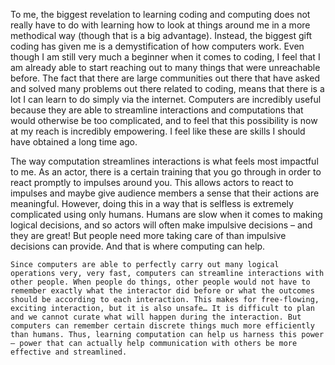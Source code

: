   To me, the biggest revelation to learning coding and computing does not really have to do with learning how to look at things around me in a more methodical way (though that is a big advantage). Instead, the biggest gift coding has given me is a demystification of how computers work. Even though I am still very much a beginner when it comes to coding, I feel that I am already able to start reaching out to many things that were unreachable before. The fact that there are large communities out there that have asked and solved many problems out there related to coding, means that there is a lot I can learn to do simply via the internet. Computers are incredibly useful because they are able to streamline interactions and computations that would otherwise be too complicated, and to feel that this possibility is now at my reach is incredibly empowering. I feel like these are skills I should have obtained a long time ago.
  
  The way computation streamlines interactions is what feels most impactful to me. As an actor, there is a certain training that you go through in order to react promptly to impulses around you. This allows actors to react to impulses and maybe give audience members a sense that their actions are meaningful. However, doing this in a way that is selfless is extremely complicated using only humans. Humans are slow when it comes to making logical decisions, and so actors will often make impulsive decisions – and they are great! But people need more taking care of than impulsive decisions can provide. And that is where computing can help.
  
	Since computers are able to perfectly carry out many logical operations very, very fast, computers can streamline interactions with other people. When people do things, other people would not have to remember exactly what the interactor did before or what the outcomes should be according to each interaction. This makes for free-flowing, exciting interaction, but it is also unsafe… It is difficult to plan and we cannot curate what will happen during the interaction. But computers can remember certain discrete things much more efficiently than humans. Thus, learning computation can help us harness this power – power that can actually help communication with others be more effective and streamlined.

